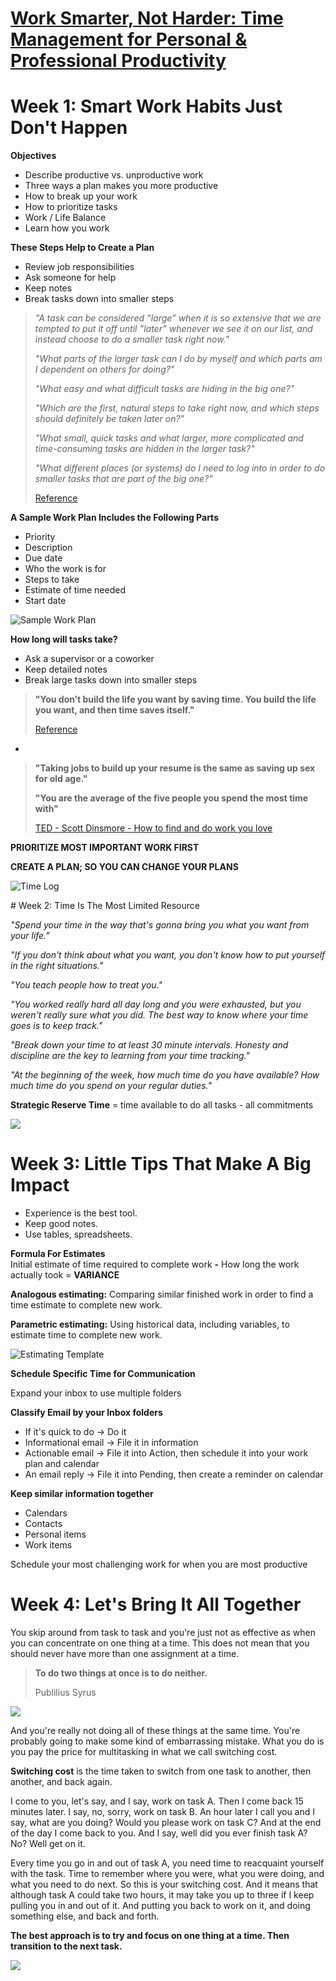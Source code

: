 # [Work Smarter, Not Harder: Time Management for Personal & Professional Productivity](https://www.coursera.org/learn/work-smarter-not-harder/home/welcome)

# Week 1: Smart Work Habits Just Don't Happen

**Objectives**

- Describe productive vs. unproductive work
- Three ways a plan makes you more productive
- How to break up your work
- How to prioritize tasks
- Work / Life Balance
- Learn how you work

**These Steps Help to Create a Plan**

- Review job responsibilities
- Ask someone for help
- Keep notes
- Break tasks down into smaller steps

> *"A task can be considered ”large” when it is so extensive that we are tempted to put it off until ”later” whenever we see it on our list, and instead choose to do a smaller task right now."*
> 
> *"What parts of the larger task can I do by myself and which parts am I dependent on others for doing?"*
> 
> *"What easy and what difficult tasks are hiding in the big one?"*
> 
> *"Which are the first, natural steps to take right now, and which steps should definitely be taken later on?"*
> 
> *"What small, quick tasks and what larger, more complicated and time-consuming tasks are hidden in the larger task?"*
> 
> *"What different places (or systems) do I need to log into in order to do smaller tasks that are part of the big one?"*
> 
> [Reference](https://www.stiernholm.com/en/blog/how-to-divide-a-large-task-into-smaller-pieces)

**A Sample Work Plan Includes the Following Parts**

- Priority
- Description
- Due date
- Who the work is for
- Steps to take
- Estimate of time needed
- Start date

![Sample Work Plan](./Photos/1_sample_work_plan.png)

**How long will tasks take?**

- Ask a supervisor or a coworker
- Keep detailed notes
- Break large tasks down into smaller steps

> **"You don’t build the life you want by saving time. You build the life you want, and then time saves itself."**
> 
> [Reference](https://www.fastcompany.com/3037021/why-you-should-ignore-some-time-saving-tips)

-
> **"Taking jobs to build up your resume is the same as saving up sex for old age."**
> 
> **"You are the average of the five people you spend the most time with"**
> 
> [TED - Scott Dinsmore - How to find and do work you love](https://youtu.be/jpe-LKn-4gM)


**PRIORITIZE MOST IMPORTANT WORK FIRST**

**CREATE A PLAN; SO YOU CAN CHANGE YOUR PLANS**

![Time Log](./Photos/2_time_log.png)

# Week 2: Time Is The Most Limited Resource

*"Spend your time in the way that's gonna bring you what you want from your life."*

*"If you don't think about what you want, you don't know how to put yourself in the right situations."*

*"You teach people how to treat you."*

*"You worked really hard all day long and you were exhausted, but you weren't really sure what you did. The best way to know where your time goes is to keep track."*

*"Break down your time to at least 30 minute intervals. Honesty and discipline are the key to learning from your time tracking."*

*"At the beginning of the week, how much time do you have available? How much time do you spend on your regular duties."*

**Strategic Reserve Time** = time available to do all tasks - all commitments

![](./Photos/3_strategic_reserve_time_templates.png)

# Week 3: Little Tips That Make A Big Impact
- Experience is the best tool.
- Keep good notes.
- Use tables, spreadsheets.

**Formula For Estimates**<br>
Initial estimate of time required to complete work **-** How long the work actually took = **VARIANCE**

**Analogous estimating:** Comparing similar finished work in order to find a time estimate to complete new work.

**Parametric estimating:** Using historical data, including variables, to estimate time to complete new work.

![Estimating Template](./Photos/4_estimating_template.png)

**Schedule Specific Time for Communication**

Expand your inbox to use multiple folders

**Classify Email by your Inbox folders**

- If it's quick to do -> Do it
- Informational email -> File it in information
- Actionable email -> File it into Action, then schedule it into your work plan and calendar
- An email reply -> File it into Pending, then create a reminder on calendar

**Keep similar information together**

- Calendars
- Contacts
- Personal items
- Work items

Schedule your most challenging work for when you are most productive

# Week 4: Let's Bring It All Together
You skip around from task to task and you're just not as effective as when you can concentrate on one thing at a time. This does not mean that you should never have more than one assignment at a time.

> **To do two things at once is to do neither.**
> 
> Publilius Syrus

![](./Photos/5_multitasking_exercise.png)

And you're really not doing all of these things at the same time. You're probably going to make some kind of embarrassing mistake. What you do is you pay the price for multitasking in what we call switching cost.

**Switching cost** is the time taken to switch from one task to another, then another, and back again.

I come to you, let's say, and I say, work on task A. Then I come back 15 minutes later. I say, no, sorry, work on task B. An hour later I call you and I say, what are you doing? Would you please work on task C? And at the end of the day I come back to you. And I say, well did you ever finish task A? No? Well get on it.

Every time you go in and out of task A, you need time to reacquaint yourself with the task. Time to remember where you were, what you were doing, and what you need to do next. So this is your switching cost. And it means that although task A could take two hours, it may take you up to three if I keep pulling you in and out of it. And putting you back to work on it, and doing something else, and back and forth.

**The best approach is to try and focus on one thing at a time. Then transition to the next task.**

![](./Photos/6_summary.png)
